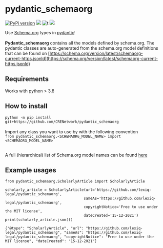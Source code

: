 # pydantic_schemaorg
[![PyPi version](https://img.shields.io/pypi/v/pydantic-schemaorg.svg)](https://pypi.python.org/pypi/pydantic-schemaorg/) [![](https://img.shields.io/badge/python-3.8+-blue.svg)](https://www.python.org/downloads/) ![t](https://img.shields.io/badge/status-stable-green.svg) [![](https://img.shields.io/github/license/lexiq-legal/pydantic_schemaorg.svg)](https://github.com/lexq-legal/pydantic_schemaorg/blob/master/LICENSE.md)

Use [Schema.org](https://schema.org) types in [pydantic](https://pydantic-docs.helpmanual.io/)! <br> <br>
**Pydantic_schemaorg** contains all the models defined by schema.org. The pydantic classes are auto-generated from the
schema.org model definitions that can be found
on [https://schema.org/version/latest/schemaorg-current-https.jsonld](https://schema.org/version/latest/schemaorg-current-https.jsonld)

## Requirements

Works with python > 3.8

## How to install

```python -m pip install git+https://github.com/CRENetwork/pydantic_schemaorg```<br><br>
Import any class you want to use by with the following convention<br>
```from pydantic_schemaorg.<SCHEMAORG_MODEL_NAME> import <SCHEMAORG_MODEL_NAME>```<br><br>

A full (hierarchical) list of Schema.org model names can be found [here](https://schema.org/docs/full.html)

## Example usages

```
from pydantic_schemaorg.ScholarlyArticle import ScholarlyArticle

scholarly_article = ScholarlyArticle(url='https://github.com/lexiq-legal/pydantic_schemaorg',
                                    sameAs='https://github.com/lexiq-legal/pydantic_schemaorg',
                                    copyrightNotice='Free to use under the MIT license',
                                    dateCreated='15-12-2021')
print(scholarly_article.json())
```

```
{"@type": "ScholarlyArticle", "url": "https://github.com/lexiq-legal/pydantic_schemaorg", "sameAs": "https://github.com/lexiq-legal/pydantic_schemaorg", "copyrightNotice": "Free to use under the MIT license", "dateCreated": "15-12-2021"}
```
